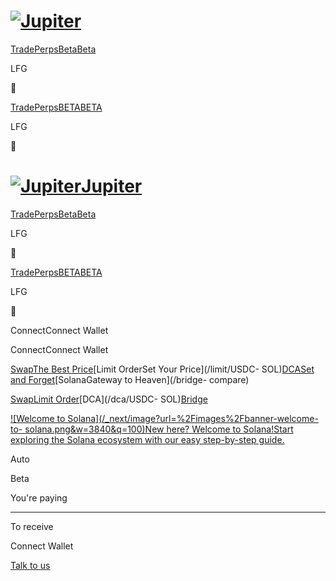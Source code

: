 # [![Jupiter](/svg/jupiter-logo.svg)](/)

[Trade](/)[PerpsBetaBeta](/perps)

LFG

🧸

[Trade](/)[PerpsBETABETA](/perps)

LFG

🧸

# [![Jupiter](/svg/jupiter-logo.svg)Jupiter](/)

[Trade](/)[PerpsBetaBeta](/perps)

LFG

🧸

[Trade](/)[PerpsBETABETA](/perps)

LFG

🧸

ConnectConnect Wallet

ConnectConnect Wallet

[SwapThe Best Price](/swap/USDC-SOL)[Limit OrderSet Your Price](/limit/USDC-
SOL)[DCASet and Forget](/dca/USDC-SOL)[SolanaGateway to Heaven](/bridge-
compare)

[Swap](/swap/USDC-SOL)[Limit Order](/limit/USDC-SOL)[DCA](/dca/USDC-
SOL)[Bridge](/bridge-compare)

[![Welcome to Solana](/_next/image?url=%2Fimages%2Fbanner-welcome-to-
solana.png&w=3840&q=100)New here? Welcome to Solana!Start exploring the Solana
ecosystem with our easy step-by-step guide.](https://welcome.jup.ag/)

Auto

Beta

You're paying

* * *

To receive

Connect Wallet

[](https://discord.gg/jup)[](https://twitter.com/JupiterExchange)[](https://www.reddit.com/r/jupiterexchange)[](https://station.jup.ag/guides)

[ Talk to us](https://discord.gg/jup)

